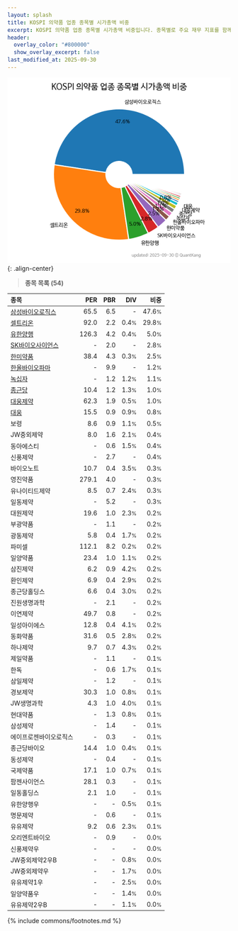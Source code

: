 ```yaml
---
layout: splash
title: KOSPI 의약품 업종 종목별 시가총액 비중
excerpt: KOSPI 의약품 업종 종목별 시가총액 비중입니다. 종목별로 주요 재무 지표를 함께 표시합니다.
header:
  overlay_color: "#800000"
  show_overlay_excerpt: false
last_modified_at: 2025-09-30
---
```



![KOSPI 의약품 업종 종목별 시가총액 비중](/stats/sector/images/kospi_업종_의약품_종목.png){: .align-center}


> **종목 목록 (54)**<a id="list"></a>

| **종목** | **PER** | **PBR** | **DIV** | **비중** |
| :------- | ------: | ------: | ------: | -------: |
| [삼성바이오로직스](/207940/) | 65.5 | 6.5 | - | 47.6<small>%</small> |
| [셀트리온](/068270/) | 92.0 | 2.2 | 0.4<small>%</small> | 29.8<small>%</small> |
| [유한양행](/000100/) | 126.3 | 4.2 | 0.4<small>%</small> | 5.0<small>%</small> |
| [SK바이오사이언스](/302440/) | - | 2.0 | - | 2.8<small>%</small> |
| [한미약품](/128940/) | 38.4 | 4.3 | 0.3<small>%</small> | 2.5<small>%</small> |
| [한올바이오파마](/009420/) | - | 9.9 | - | 1.2<small>%</small> |
| [녹십자](/006280/) | - | 1.2 | 1.2<small>%</small> | 1.1<small>%</small> |
| [종근당](/185750/) | 10.4 | 1.2 | 1.3<small>%</small> | 1.0<small>%</small> |
| [대웅제약](/069620/) | 62.3 | 1.9 | 0.5<small>%</small> | 1.0<small>%</small> |
| [대웅](/003090/) | 15.5 | 0.9 | 0.9<small>%</small> | 0.8<small>%</small> |
| 보령 | 8.6 | 0.9 | 1.1<small>%</small> | 0.5<small>%</small> |
| JW중외제약 | 8.0 | 1.6 | 2.1<small>%</small> | 0.4<small>%</small> |
| 동아에스티 | - | 0.6 | 1.5<small>%</small> | 0.4<small>%</small> |
| 신풍제약 | - | 2.7 | - | 0.4<small>%</small> |
| 바이오노트 | 10.7 | 0.4 | 3.5<small>%</small> | 0.3<small>%</small> |
| 영진약품 | 279.1 | 4.0 | - | 0.3<small>%</small> |
| 유나이티드제약 | 8.5 | 0.7 | 2.4<small>%</small> | 0.3<small>%</small> |
| 일동제약 | - | 5.2 | - | 0.3<small>%</small> |
| 대원제약 | 19.6 | 1.0 | 2.3<small>%</small> | 0.2<small>%</small> |
| 부광약품 | - | 1.1 | - | 0.2<small>%</small> |
| 광동제약 | 5.8 | 0.4 | 1.7<small>%</small> | 0.2<small>%</small> |
| 파미셀 | 112.1 | 8.2 | 0.2<small>%</small> | 0.2<small>%</small> |
| 일양약품 | 23.4 | 1.0 | 1.1<small>%</small> | 0.2<small>%</small> |
| 삼진제약 | 6.2 | 0.9 | 4.2<small>%</small> | 0.2<small>%</small> |
| 환인제약 | 6.9 | 0.4 | 2.9<small>%</small> | 0.2<small>%</small> |
| 종근당홀딩스 | 6.6 | 0.4 | 3.0<small>%</small> | 0.2<small>%</small> |
| 진원생명과학 | - | 2.1 | - | 0.2<small>%</small> |
| 이연제약 | 49.7 | 0.8 | - | 0.2<small>%</small> |
| 일성아이에스 | 12.8 | 0.4 | 4.1<small>%</small> | 0.2<small>%</small> |
| 동화약품 | 31.6 | 0.5 | 2.8<small>%</small> | 0.2<small>%</small> |
| 하나제약 | 9.7 | 0.7 | 4.3<small>%</small> | 0.2<small>%</small> |
| 제일약품 | - | 1.1 | - | 0.1<small>%</small> |
| 한독 | - | 0.6 | 1.7<small>%</small> | 0.1<small>%</small> |
| 삼일제약 | - | 1.2 | - | 0.1<small>%</small> |
| 경보제약 | 30.3 | 1.0 | 0.8<small>%</small> | 0.1<small>%</small> |
| JW생명과학 | 4.3 | 1.0 | 4.0<small>%</small> | 0.1<small>%</small> |
| 현대약품 | - | 1.3 | 0.8<small>%</small> | 0.1<small>%</small> |
| 삼성제약 | - | 1.4 | - | 0.1<small>%</small> |
| 에이프로젠바이오로직스 | - | 0.3 | - | 0.1<small>%</small> |
| 종근당바이오 | 14.4 | 1.0 | 0.4<small>%</small> | 0.1<small>%</small> |
| 동성제약 | - | 0.4 | - | 0.1<small>%</small> |
| 국제약품 | 17.1 | 1.0 | 0.7<small>%</small> | 0.1<small>%</small> |
| 팜젠사이언스 | 28.1 | 0.3 | - | 0.1<small>%</small> |
| 일동홀딩스 | 2.1 | 1.0 | - | 0.1<small>%</small> |
| 유한양행우 | - | - | 0.5<small>%</small> | 0.1<small>%</small> |
| 명문제약 | - | 0.6 | - | 0.1<small>%</small> |
| 유유제약 | 9.2 | 0.6 | 2.3<small>%</small> | 0.1<small>%</small> |
| 오리엔트바이오 | - | 0.9 | - | 0.0<small>%</small> |
| 신풍제약우 | - | - | - | 0.0<small>%</small> |
| JW중외제약2우B | - | - | 0.8<small>%</small> | 0.0<small>%</small> |
| JW중외제약우 | - | - | 1.7<small>%</small> | 0.0<small>%</small> |
| 유유제약1우 | - | - | 2.5<small>%</small> | 0.0<small>%</small> |
| 일양약품우 | - | - | 1.4<small>%</small> | 0.0<small>%</small> |
| 유유제약2우B | - | - | 1.1<small>%</small> | 0.0<small>%</small> |

{% include commons/footnotes.md %}